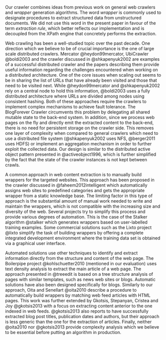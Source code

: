 Our crawler combines ideas from previous work on general web crawlers and *wrapper* generation algorithms. The word *wrapper* is commonly used to designate procedures to extract structured data from unstructured documents. We did not use this word in the present paper in favour of the term *extraction rule*, which better reflects our implementation and is decoupled from the XPath engine that concretely performs the extraction.

Web crawling has been a well-studied topic over the past decade. One direction which we believe to be of crucial importance is the one of large scale distributed crawlers. Mercator @heydon99mercator, UbiCrawler @boldi2003 and the crawler discussed in @shkapenyuk2002 are examples of a successful distributed crawler and the papers describing them provide useful information regarding the challenges encountered when working on a distributed architecture. One of the core issues when scaling out seems to be in sharing the list of URLs that have already been visited and those that need to be visited next. While @heydon99mercator and @shkapenyuk2002 rely on a central node to hold this information, @boldi2003 uses a fully distributed architecture where URLs are divided among nodes using consistent hashing. Both of these approaches require the crawlers to implement complex mechanisms to achieve fault tolerance. The BlogForever Crawler circumvents this problem by delegating all shared mutable state to the back-end system. In addition, since we process web pages on the fly and directly emit the extracted content to the back-end, there is no need for persistent storage on the crawler side. This removes one layer of complexity when compared to general crawlers which need to use a distributed file system (@shkapenyuk2002 uses NFS, @berger2011 uses HDFS) or implement an aggregation mechanism in order to further exploit the collected data. Our design is similar to the distributed active object pattern presented in @activeobject1996, which is further simplified by the fact that the state of the crawler instances is not kept between crawls.

A common approach in web content extraction is to manually build wrappers for the targeted websites. This approach has been proposed in the crawler discussed in @faheem2012intelligent which automatically assigns web sites to predefined categories and gets the appropriate wrapper from a static knowledge base. The limiting factor in this type of approach is the substantial amount of manual work needed to write and maintain the wrappers, which is not compatible with the increasing size and diversity of the web. Several projects try to simplify this process and provide various degrees of automation. This is the case of the Stalker algorithm @stalker which generates wrappers based on user-labelled training examples. Some commercial solutions such as the Lixto project @lixto simplify the task of building wrappers by offering a complete integrated development environment where the training data set is obtained via a graphical user interface.

Automated solutions use other techniques to identify and extract information directly from the structure and content of the web page. The Boilerpipe project @kohlschuetter2010 (mentioned in our evaluation) uses text density analysis to extract the main article of a web page. The approach presented in @treeedit is based on a tree structure analysis of pages with similar templates, such as news web sites or blogs. Automatic solutions have also been designed specifically for blogs. Similarly to our approach, Oita and Senellart @oita2010 describe a procedure to automatically build wrappers by matching web feed articles with HTML pages. This work was further extended by Gkotsis, Stepanyan, Cristea and Joy @gkotsis2013 with a focus on extracting content anterior to the one indexed in web feeds. @gkotsis2013 also reports to have successfully extracted blog post titles, publication dates and authors, but their approach is less generic than the one for the extraction of articles. Finally, neither @oita2010 nor @gkotsis2013 provide complexity analysis which we believe to be essential before putting an algorithm in production.
